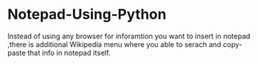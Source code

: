 # Notepad-Using-Python
Instead of using any browser for inforamtion you want to insert in notepad ,there is additional Wikipedia menu where you able to serach and copy-paste that info in notepad itself.
